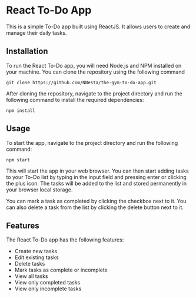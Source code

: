 # React To-Do App

This is a simple To-Do app built using ReactJS. It allows users to create and manage their daily tasks.

## Installation

To run the React To-Do app, you will need Node.js and NPM installed on your machine. You can clone the repository using the following command

`git clone https://github.com/NNesta/the-gym-to-do-app.git`

After cloning the repository, navigate to the project directory and run the following command to install the required dependencies:

`npm install`

## Usage

To start the app, navigate to the project directory and run the following command:

`npm start`

This will start the app in your web browser. You can then start adding tasks to your To-Do list by typing in the input field and pressing enter or clicking the plus icon. The tasks will be added to the list and stored permanently in your browser local storage.

You can mark a task as completed by clicking the checkbox next to it. You can also delete a task from the list by clicking the delete button next to it.

## Features

The React To-Do app has the following features:

- Create new tasks
- Edit existing tasks
- Delete tasks
- Mark tasks as complete or incomplete
- View all tasks
- View only completed tasks
- View only incomplete tasks
